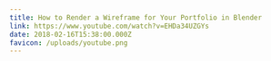 ```yaml
---
title: How to Render a Wireframe for Your Portfolio in Blender
link: https://www.youtube.com/watch?v=EHDa34UZGYs
date: 2018-02-16T15:38:00.000Z
favicon: /uploads/youtube.png
---
```

